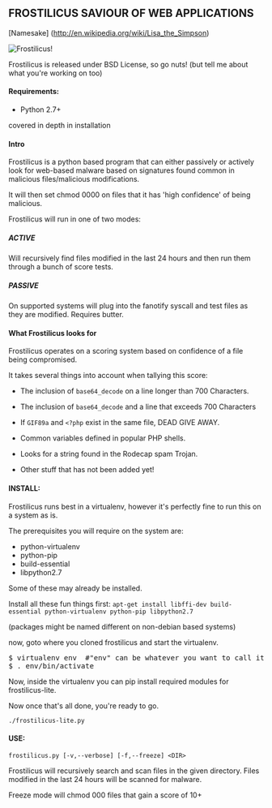 FROSTILICUS SAVIOUR OF WEB APPLICATIONS
---------------------------------------

[Namesake] (http://en.wikipedia.org/wiki/Lisa_the_Simpson)

![Frostilicus!](http://yinette.beta.anchortrove.com/Xsp6T.jpg)

Frostilicus is released under BSD License, so go nuts! (but tell me about what you're working on too)

#### Requirements:

 - Python 2.7+

covered in depth in installation

#### Intro

Frostilicus is a python based program that can either passively or actively look for
web-based malware based on signatures found common in malicious files/malicious modifications.

It will then set chmod 0000 on files that it has 'high confidence' of being malicious.


Frostilicus will run in one of two modes:

##### ACTIVE

Will recursively find files modified in the last 24 hours and then run them through a bunch of score tests.

##### PASSIVE

On supported systems will plug into the fanotify syscall and test files as they are modified. Requires butter.

#### What Frostilicus looks for

Frostilicus operates on a scoring system based on confidence of a file being compromised.

It takes several things into account when tallying this score:

 - The inclusion of `base64_decode` on a line longer than 700 Characters.

 - The inclusion of `base64_decode` and a line that exceeds 700 Characters

 - If `GIF89a` and `<?php` exist in the same file, DEAD GIVE AWAY.

 - Common variables defined in popular PHP shells.

 - Looks for a string found in the Rodecap spam Trojan.

 - Other stuff that has not been added yet!

#### INSTALL:

Frostilicus runs best in a virtualenv, however it's perfectly fine to run this on a system as is.

The prerequisites you will require on the system are:

 - python-virtualenv
 - python-pip
 - build-essential
 - libpython2.7

Some of these may already be installed.

Install all these fun things first:
`apt-get install libffi-dev build-essential python-virtualenv python-pip libpython2.7`


(packages might be named different on non-debian based systems)


now, goto where you cloned frostilicus and start the virtualenv.

<pre>
$ virtualenv env  #"env" can be whatever you want to call it.
$ . env/bin/activate
</pre>
Now, inside the virtualenv you can pip install required modules for frostilicus-lite.

Now once that's all done, you're ready to go.

`./frostilicus-lite.py`

#### USE:

`frostilicus.py [-v,--verbose] [-f,--freeze] <DIR>`

Frostilicus will recursively search and scan files in the given directory.
Files modified in the last 24 hours will be scanned for malware.

Freeze mode will chmod 000 files that gain a score of 10+

